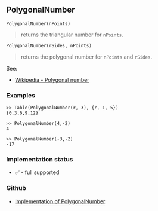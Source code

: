 ## PolygonalNumber

```
PolygonalNumber(nPoints)
```

> returns the triangular number for `nPoints`.

```
PolygonalNumber(rSides, nPoints)
```

> returns the polygonal number for `nPoints` and `rSides`.
 
See:
* [Wikipedia - Polygonal number](https://en.wikipedia.org/wiki/Polygonal_number)

### Examples

```
>> Table(PolygonalNumber(r, 3), {r, 1, 5}) 
{0,3,6,9,12}

>> PolygonalNumber(4,-2) 
4

>> PolygonalNumber(-3,-2)
-17
```


### Implementation status

* &#x2705; - full supported

### Github

* [Implementation of PolygonalNumber](https://github.com/axkr/symja_android_library/blob/master/symja_android_library/matheclipse-core/src/main/java/org/matheclipse/core/builtin/Combinatoric.java#L2244) 

